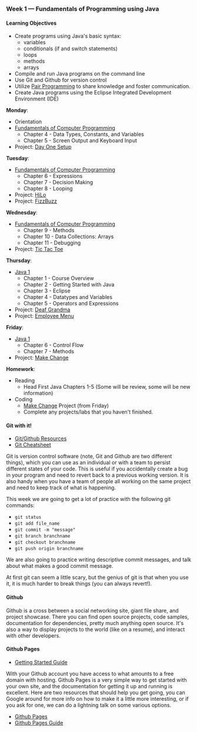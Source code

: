 ### Week 1 — Fundamentals of Programming using Java

#### Learning Objectives
* Create programs using Java's basic syntax:
    * variables
    * conditionals (if and switch statements)
    * loops
    * methods
    * arrays
* Compile and run Java programs on the command line
* Use Git and Github for version control
* Utilize [Pair Programming][pair] to share knowledge and foster communication.
* Create Java programs using the Eclipse Integrated Development Environment (IDE)

**Monday**:
* Orientation
* [Fundamentals of Computer Programming](JFOP)
   * Chapter 4 - Data Types, Constants, and Variables
   * Chapter 5 - Screen Output and Keyboard Input
* Project: [Day One Setup](Day1-Setup)

**Tuesday**:
* [Fundamentals of Computer Programming](JFOP)
   * Chapter 6 - Expressions
   * Chapter 7 - Decision Making
   * Chapter 8 - Looping
* Project: [HiLo](hiLo/README.md)
* Project: [FizzBuzz](fizzBuzz/README.md)

**Wednesday**:
* [Fundamentals of Computer Programming](JFOP)
   * Chapter 9 - Methods
   * Chapter 10 - Data Collections: Arrays
   * Chapter 11 - Debugging
* Project: [Tic Tac Toe](tictactoe/README.md)

**Thursday**:
* [Java 1](Java1)
   * Chapter 1 - Course Overview
   * Chapter 2 - Getting Started with Java
   * Chapter 3 - Eclipse
   * Chapter 4 - Datatypes and Variables
   * Chapter 5 - Operators and Expressions
* Project: [Deaf Grandma](deaf_grandma/README.md)
* Project: [Employee Menu](employee_menu/README.md)

**Friday**:
* [Java 1](Java1)
   * Chapter 6 - Control Flow
   * Chapter 7 - Methods
* Project: [Make Change](makeChange/README.md)

**Homework**:
* Reading
  * Head First Java Chapters 1-5 (Some will be review, some will be new information)
* Coding
  * [Make Change](makeChange/README.md) Project (from Friday)
  * Complete any projects/labs that you haven't finished.

#### Git with it!
* [Git/Github Resources][git]
* [Git Cheatsheet][cheat]

Git is version control software (note, Git and Github are two different things), which you can use as an individual or with a team to persist different states of your code. This is useful if you accidentally create a bug in your program and need to revert back to a previous working version. It is also handy when you have a team of people all working on the same project and need to keep track of what is happening.

This week we are going to get a lot of practice with the following git commands:

* `git status`
* `git add file_name`
* `git commit -m "message"`
* `git branch branchname`
* `git checkout branchname`
* `git push origin branchname`

We are also going to practice writing descriptive commit messages, and talk about what makes a good commit message.

At first git can seem a little scary, but the genius of git is that when you use it, it is much harder to break things (you can always revert!).

#### Github

Github is a cross between a social networking site, giant file share, and project showcase. There you can find open source projects, code samples, documentation for dependencies, pretty much anything open source. It's also a way to display projects to the world (like on a resume), and interact with other developers.

#### Github Pages
* [Getting Started Guide][ghp]

With your Github account you have access to what amounts to a free domain with hosting. Github Pages is a very simple way to get started with your own site, and the documentation for getting it up and running is excellent. Here are two resources that should help you get going, you can Google around for more info on how to make it a little more interesting, or if you ask for one, we can do a lightning talk on some various options.

* [Github Pages][gitpages]
* [Github Pages Guide][guide]

[gitpages]:https://pages.github.com/
[guide]:https://guides.github.com/features/pages/
[git]:https://github.com/SkillDistillery/SD-Core/blob/master/resources/github_resources.md
[ghp]:https://github.com/SkillDistillery/SD-Core/blob/master/resources/github_pages.md
[cheat]:https://github.com/SkillDistillery/SD-Core/blob/master/resources/git_cheatsheet.md
[pair]:https://github.com/SkillDistillery/SD-Core/blob/master/resources/pair_programming.md
